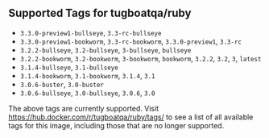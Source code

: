 ## Supported Tags for tugboatqa/ruby

* `3.3.0-preview1-bullseye`, `3.3-rc-bullseye`
* `3.3.0-preview1-bookworm`, `3.3-rc-bookworm`, `3.3.0-preview1`, `3.3-rc`
* `3.2.2-bullseye`, `3.2-bullseye`, `3-bullseye`, `bullseye`
* `3.2.2-bookworm`, `3.2-bookworm`, `3-bookworm`, `bookworm`, `3.2.2`, `3.2`, `3`, `latest`
* `3.1.4-bullseye`, `3.1-bullseye`
* `3.1.4-bookworm`, `3.1-bookworm`, `3.1.4`, `3.1`
* `3.0.6-buster`, `3.0-buster`
* `3.0.6-bullseye`, `3.0-bullseye`, `3.0.6`, `3.0`

The above tags are currently supported. Visit https://hub.docker.com/r/tugboatqa/ruby/tags/ to see a list of all available tags for this image, including those that are no longer supported.
